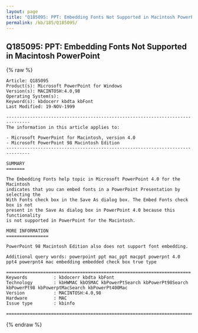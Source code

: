 ```yaml
---
layout: page
title: "Q185095: PPT: Embedding Fonts Not Supported in Macintosh PowerPoint"
permalink: /kb/185/Q185095/
---
```


## Q185095: PPT: Embedding Fonts Not Supported in Macintosh PowerPoint

{% raw %}

	Article: Q185095
	Product(s): Microsoft PowerPoint for Windows
	Version(s): MACINTOSH:4.0,98
	Operating System(s): 
	Keyword(s): kbdocerr kbdta kbFont
	Last Modified: 19-NOV-1999
	
	-------------------------------------------------------------------------------
	The information in this article applies to:
	
	- Microsoft PowerPoint for Macintosh, version 4.0 
	- Microsoft PowerPoint 98 Macintosh Edition 
	-------------------------------------------------------------------------------
	
	SUMMARY
	=======
	
	The Embedding Fonts help topic in Microsoft PowerPoint 4.0 for the Macintosh
	indicates that you can embed fonts in a PowerPoint Presentation by selecting the
	With Fonts check box in the Save As dialog box. The Embed Fonts check box is not
	present in the Save As dialog box in PowerPoint 4.0 because this functionality
	is not supported in PowerPoint for the Macintosh.
	
	MORE INFORMATION
	================
	
	PowerPoint 98 Macintosh Edition also does not support font embedding.
	
	Additional query words: powerpoint ppt mac_ppt macppt powerpnt 4.0 ppt4 powerpnt4 mac embedding embedded check box true type
	
	======================================================================
	Keywords          : kbdocerr kbdta kbFont 
	Technology        : kbHWMAC kbOSMAC kbPowerPtSearch kbPowerPt98Search kbPowerPt98 kbPowerptMacSearch kbPowerPt400Mac
	Version           : MACINTOSH:4.0,98
	Hardware          : MAC
	Issue type        : kbinfo
	
	=============================================================================
	

{% endraw %}
